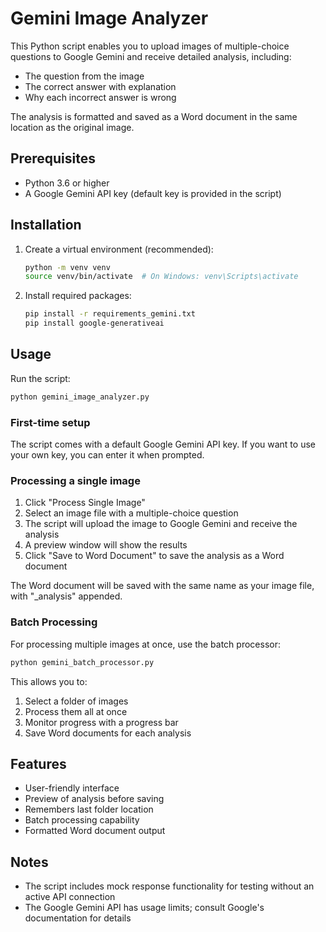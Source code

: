 # Gemini Image Analyzer

This Python script enables you to upload images of multiple-choice questions to Google Gemini and receive detailed analysis, including:
- The question from the image
- The correct answer with explanation
- Why each incorrect answer is wrong

The analysis is formatted and saved as a Word document in the same location as the original image.

## Prerequisites

- Python 3.6 or higher
- A Google Gemini API key (default key is provided in the script)

## Installation

1. Create a virtual environment (recommended):
   ```bash
   python -m venv venv
   source venv/bin/activate  # On Windows: venv\Scripts\activate
   ```

2. Install required packages:
   ```bash
   pip install -r requirements_gemini.txt
   pip install google-generativeai
   ```

## Usage

Run the script:
```bash
python gemini_image_analyzer.py
```

### First-time setup

The script comes with a default Google Gemini API key. If you want to use your own key, you can enter it when prompted.

### Processing a single image

1. Click "Process Single Image"
2. Select an image file with a multiple-choice question
3. The script will upload the image to Google Gemini and receive the analysis
4. A preview window will show the results
5. Click "Save to Word Document" to save the analysis as a Word document

The Word document will be saved with the same name as your image file, with "_analysis" appended.

### Batch Processing

For processing multiple images at once, use the batch processor:

```bash
python gemini_batch_processor.py
```

This allows you to:
1. Select a folder of images
2. Process them all at once
3. Monitor progress with a progress bar
4. Save Word documents for each analysis

## Features

- User-friendly interface
- Preview of analysis before saving
- Remembers last folder location
- Batch processing capability
- Formatted Word document output

## Notes

- The script includes mock response functionality for testing without an active API connection
- The Google Gemini API has usage limits; consult Google's documentation for details 